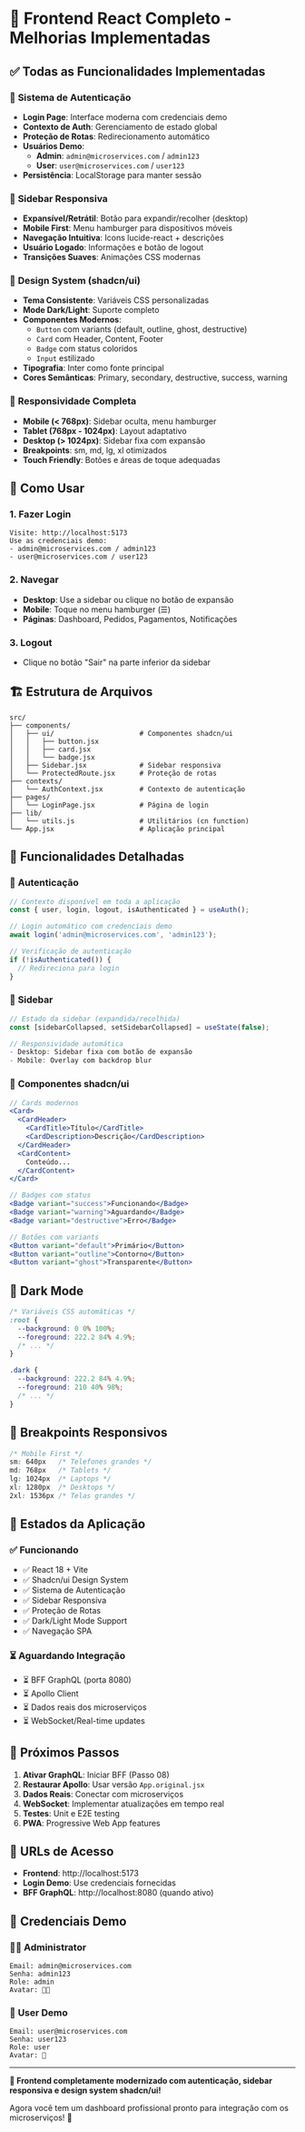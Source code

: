 # 🎨 Frontend React Completo - Melhorias Implementadas

## ✅ **Todas as Funcionalidades Implementadas**

### 🔐 **Sistema de Autenticação**
- **Login Page**: Interface moderna com credenciais demo
- **Contexto de Auth**: Gerenciamento de estado global
- **Proteção de Rotas**: Redirecionamento automático
- **Usuários Demo**:
  - **Admin**: `admin@microservices.com` / `admin123`
  - **User**: `user@microservices.com` / `user123`
- **Persistência**: LocalStorage para manter sessão

### 🎯 **Sidebar Responsiva**
- **Expansível/Retrátil**: Botão para expandir/recolher (desktop)
- **Mobile First**: Menu hamburger para dispositivos móveis
- **Navegação Intuitiva**: Icons lucide-react + descrições
- **Usuário Logado**: Informações e botão de logout
- **Transições Suaves**: Animações CSS modernas

### 🎨 **Design System (shadcn/ui)**
- **Tema Consistente**: Variáveis CSS personalizadas
- **Mode Dark/Light**: Suporte completo
- **Componentes Modernos**:
  - `Button` com variants (default, outline, ghost, destructive)
  - `Card` com Header, Content, Footer
  - `Badge` com status coloridos
  - `Input` estilizado
- **Tipografia**: Inter como fonte principal
- **Cores Semânticas**: Primary, secondary, destructive, success, warning

### 📱 **Responsividade Completa**
- **Mobile (< 768px)**: Sidebar oculta, menu hamburger
- **Tablet (768px - 1024px)**: Layout adaptativo
- **Desktop (> 1024px)**: Sidebar fixa com expansão
- **Breakpoints**: sm, md, lg, xl otimizados
- **Touch Friendly**: Botões e áreas de toque adequadas

## 🚀 **Como Usar**

### 1. **Fazer Login**
```
Visite: http://localhost:5173
Use as credenciais demo:
- admin@microservices.com / admin123
- user@microservices.com / user123
```

### 2. **Navegar**
- **Desktop**: Use a sidebar ou clique no botão de expansão
- **Mobile**: Toque no menu hamburger (☰)
- **Páginas**: Dashboard, Pedidos, Pagamentos, Notificações

### 3. **Logout**
- Clique no botão "Sair" na parte inferior da sidebar

## 🏗️ **Estrutura de Arquivos**

```
src/
├── components/
│   ├── ui/                     # Componentes shadcn/ui
│   │   ├── button.jsx
│   │   ├── card.jsx
│   │   └── badge.jsx
│   ├── Sidebar.jsx             # Sidebar responsiva
│   └── ProtectedRoute.jsx      # Proteção de rotas
├── contexts/
│   └── AuthContext.jsx         # Contexto de autenticação
├── pages/
│   └── LoginPage.jsx           # Página de login
├── lib/
│   └── utils.js                # Utilitários (cn function)
└── App.jsx                     # Aplicação principal
```

## 🎯 **Funcionalidades Detalhadas**

### 🔐 **Autenticação**
```jsx
// Contexto disponível em toda a aplicação
const { user, login, logout, isAuthenticated } = useAuth();

// Login automático com credenciais demo
await login('admin@microservices.com', 'admin123');

// Verificação de autenticação
if (!isAuthenticated()) {
  // Redireciona para login
}
```

### 🎯 **Sidebar**
```jsx
// Estado da sidebar (expandida/recolhida)
const [sidebarCollapsed, setSidebarCollapsed] = useState(false);

// Responsividade automática
- Desktop: Sidebar fixa com botão de expansão
- Mobile: Overlay com backdrop blur
```

### 🎨 **Componentes shadcn/ui**
```jsx
// Cards modernos
<Card>
  <CardHeader>
    <CardTitle>Título</CardTitle>
    <CardDescription>Descrição</CardDescription>
  </CardHeader>
  <CardContent>
    Conteúdo...
  </CardContent>
</Card>

// Badges com status
<Badge variant="success">Funcionando</Badge>
<Badge variant="warning">Aguardando</Badge>
<Badge variant="destructive">Erro</Badge>

// Botões com variants
<Button variant="default">Primário</Button>
<Button variant="outline">Contorno</Button>
<Button variant="ghost">Transparente</Button>
```

## 🌙 **Dark Mode**
```css
/* Variáveis CSS automáticas */
:root {
  --background: 0 0% 100%;
  --foreground: 222.2 84% 4.9%;
  /* ... */
}

.dark {
  --background: 222.2 84% 4.9%;
  --foreground: 210 40% 98%;
  /* ... */
}
```

## 📱 **Breakpoints Responsivos**
```css
/* Mobile First */
sm: 640px   /* Telefones grandes */
md: 768px   /* Tablets */
lg: 1024px  /* Laptops */
xl: 1280px  /* Desktops */
2xl: 1536px /* Telas grandes */
```

## 🔧 **Estados da Aplicação**

### ✅ **Funcionando**
- ✅ React 18 + Vite
- ✅ Shadcn/ui Design System
- ✅ Sistema de Autenticação
- ✅ Sidebar Responsiva
- ✅ Proteção de Rotas
- ✅ Dark/Light Mode Support
- ✅ Navegação SPA

### ⏳ **Aguardando Integração**
- ⏳ BFF GraphQL (porta 8080)
- ⏳ Apollo Client
- ⏳ Dados reais dos microserviços
- ⏳ WebSocket/Real-time updates

## 🚀 **Próximos Passos**

1. **Ativar GraphQL**: Iniciar BFF (Passo 08)
2. **Restaurar Apollo**: Usar versão `App.original.jsx`
3. **Dados Reais**: Conectar com microserviços
4. **WebSocket**: Implementar atualizações em tempo real
5. **Testes**: Unit e E2E testing
6. **PWA**: Progressive Web App features

## 🎯 **URLs de Acesso**

- **Frontend**: http://localhost:5173
- **Login Demo**: Use credenciais fornecidas
- **BFF GraphQL**: http://localhost:8080 (quando ativo)

## 🤝 **Credenciais Demo**

### 👨‍💼 **Administrator**
```
Email: admin@microservices.com
Senha: admin123
Role: admin
Avatar: 👨‍💼
```

### 👤 **User Demo**
```
Email: user@microservices.com  
Senha: user123
Role: user
Avatar: 👤
```

---

**🎉 Frontend completamente modernizado com autenticação, sidebar responsiva e design system shadcn/ui!**

Agora você tem um dashboard profissional pronto para integração com os microserviços! 🚀